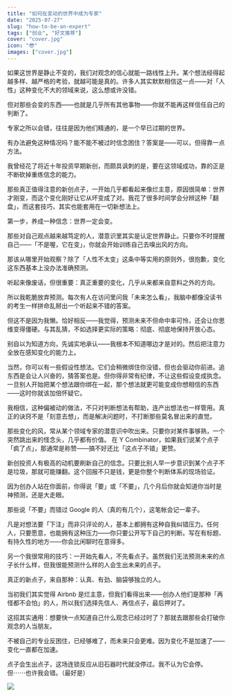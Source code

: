 ```yaml
---
title: "如何在变动的世界中成为专家"
date: "2025-07-27"
slug: "how-to-be-an-expert"
tags: ["创业", "好文推荐"]
cover: "cover.jpg"
icon: "😎"
images: ["cover.jpg"]
---
```

如果这世界是静止不变的，我们对观念的信心就能一路线性上升。某个想法经得起越多样、越严格的考验，就越可能是真的。许多人其实默默相信这一点——对「人性」这种变化不大的领域来说，这么想或许没错。



但对那些会变的东西——也就是几乎所有其他事物——你就不能再这样信任自己的判断了。



专家之所以会错，往往是因为他们精通的，是一个早已过期的世界。



有办法避免这种情况吗？能不能不被过时信念困住？答案是——可以，但得靠一点方法。



我曾经花了将近十年投资早期新创，而颇具讽刺的是，要在这领域成功，靠的正是不断砍掉重练信念的能力。



那些真正值得注意的新创点子，一开始几乎都看起来像烂主意，原因很简单：世界才刚变，而这个变化刚好让它从坏变成了对。我花了很多时间学会分辨这种「翻盘」，而这套技巧，其实也能套用在一切新想法上。



第一步，养成一种信念：世界一定会变。



那些对自己观点越来越笃定的人，潜意识里其实是认定世界静止。只要你不时提醒自己——「不是喔，它在变」，你就会开始训练自己去嗅出风的方向。



那该从哪里开始观察？除了「人性不太变」这条中等实用的原则外，很抱歉，变化这东西基本上没办法准确预测。



听起来像废话，但很重要：真正重要的变化，几乎从来都来自意料之外的方向。



所以我乾脆放弃预测。每次有人在访问里问我「未来怎么看」，我脑中都像没读书的考生一样拼命乱掰出一个听起来不错的答案。



但这不是因为我懒。恰好相反——我觉得，预测未来不但命中率可怜，还会让你思维变得僵硬。与其乱猜，不如选择更实际的策略：彻底、彻底地保持开放心态。



别自以为知道方向，先诚实地承认——我根本不知道哪边才是对的。然后把注意力全放在感知变化的能力上。



当然，你可以有一些假设性想法。它们会稍微绑住你没错，但也会驱动你前进。追东西是会让人兴奋的，猜答案也是。但你得非常有纪律，不让这些假设变成执念。
一旦别人开始把某个想法跟你绑在一起，那个想法就更可能变成你想相信的东西——这时你就该加倍怀疑它。



我相信，这种偏被动的做法，不只对判断想法有帮助，连产出想法也一样管用。真正的诀窍不是「刻意去想」，而是解决问题时，不打断那些莫名冒出来的直觉。



那些变化的风，常从某个领域专家的潜意识中吹出来。只要你对某件事够熟，一个突然跳出来的怪念头，几乎都有价值。
在 Y Combinator，如果我们说某个点子「疯了点」，那通常是称赞——搞不好还比「这点子不错」更赞。



新创投资人有极高的动机要刷新自己的信念。只要比别人早一步意识到某个点子不是垃圾，那就可能赚翻。这个回报不只是钱，更是你整个判断体系的现场验证。



因为创办人站在你面前，你得说「要」或「不要」，几个月后你就会知道你当时是神预测，还是大走眼。



那些说「不要」而错过 Google 的人（真的有几个），这笔帐会记一辈子。



凡是对想法要「下注」而非只评论的人，基本上都拥有这种自我纠错压力。任何人，只要愿意，也能拥有这种压力——你只要公开写下自己的判断。写在有标题、有持久性的地方——你会比闲聊时在意得多。



另一个我很常用的技巧：一开始先看人，不先看点子。虽然我们无法预测未来的点子长什么样，但我很能预测什么样的人会生出未来的点子。



真正的新点子，来自那种：认真、有劲、脑袋够独立的人。



当初我们其实觉得 Airbnb 是烂主意，但我们看得出来——创办人他们是那种「再怪都不会怕」的人，所以我们选择先信人、再信点子，最后押对了。



这招其实通用：想要快一点知道自己什么观念已经过时了？那就去跟那些会打破你观念的人当朋友。



不被自己的专业反困住，已经够难了，而未来只会更难。因为变化不是加速了——变化一直都在加速。



点子会生出点子，这场连锁反应从旧石器时代就没停过。我不认为它会停。
但⋯⋯也许我会错。（最好是）




![](https://prod-files-secure.s3.us-west-2.amazonaws.com/112d0858-5090-4d34-a606-b75eb8d65fd2/46476355-9cf3-4e99-9b7a-3531bc426380/1000202064.png?X-Amz-Algorithm=AWS4-HMAC-SHA256&X-Amz-Content-Sha256=UNSIGNED-PAYLOAD&X-Amz-Credential=ASIAZI2LB46643H2E5QE%2F20250902%2Fus-west-2%2Fs3%2Faws4_request&X-Amz-Date=20250902T010144Z&X-Amz-Expires=3600&X-Amz-Security-Token=IQoJb3JpZ2luX2VjELj%2F%2F%2F%2F%2F%2F%2F%2F%2F%2FwEaCXVzLXdlc3QtMiJIMEYCIQDBsCt20LdfoOrZjKhQ760oinM%2BhDox%2Bl5UV8VphoezsgIhAINLdDsdOIREK0To5WofDs8qq%2FMB14e%2BS40uUIcw%2FHqBKv8DCCEQABoMNjM3NDIzMTgzODA1IgwB4bhKxkg8N7wxITkq3AO4FWDQSXOqnpJXQgVaF31Cu9WmvPDu08qNKlMMg%2B5gNymXHqdyxkrcpykv%2FhbnDgRuZy9NSNXJfxdUS8tVgqYiyyRcOe3GuVBw8shHPazuGbzzNbVAm2blf2uG5DCDvXKeBPacsVOs0vCGjfqd1BDONLwOcwoo3ZhlADZz56NR3evzqcGy27gZuElMMW5fb2c8UJ4izHZhvX8sBFhVFJotf0k0JNapTvs8kWUvs6U%2FlSN3rj28w%2BFkmrcR68zd6LEzW%2FnM4Ia6gCxG4oPZx1YxvM9JjCadsVLy7DCDjnEDBYRHKpE9CMJRLtTx2hPf62IWeX3y%2BIZ%2FiS90o2OcDSZdVZMd%2BEHRyiovsYdek%2FDrDJHI3wvyXfyTGtPpNgPmQJJQs1gQ4pjpXoOSNzJD7qQBgajRP%2Bp%2FBrqYG5zll%2B%2FFIceyHDBgfiXHTmA%2B3Mg8EKez1qRHQyVrYkvZ2YHnieHxFTqyHp%2BDuKuUeROUemKMUySGUAZ58PhrkxLLcXTHOv7JKBoO1HTONfT9OD4ToF8CdoDzhDXaljxwM9EI0ngWYci5iEUt%2Bug3WXKwsemTtBEXFIz96LV2%2Fq%2Bg5S7Nj2gz%2FOx905aHeI52C6n6DP4tGqDmdMEvVe47HviosjDf7djFBjqkAcDRgAa3HX3l52p5tkg%2BETuvJjJNX%2F1v%2FiS9xut%2FU9u89iO1Gv%2F7CFtgNey3pjU%2FEWMbYISsTJqy6JWWSXTOELeG%2FNC0ZGWaAKx7mZMs7liLjKhP%2F2eeT7Qw9mZRBYDhRyexfWwF39SaN0J3Kw3nrLIQ46a7iYlnb6me933A1MZCSkCZmMR5UAL%2FkcBZYwONfcghqg73lqnjvXE9qAhnsr%2FJyOlf&X-Amz-Signature=6b6f95cd4ceb65eeb95e82de05632065c0d6f01c9d6753a01ac651d78807b1e6&X-Amz-SignedHeaders=host&x-amz-checksum-mode=ENABLED&x-id=GetObject)

